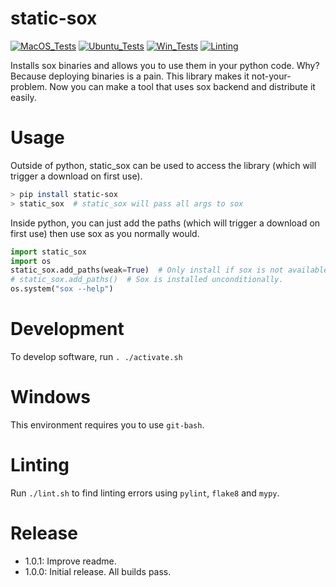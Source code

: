 # static-sox

[![MacOS_Tests](../../actions/workflows/push_macos.yml/badge.svg)](../../actions/workflows/push_macos.yml)
[![Ubuntu_Tests](../../actions/workflows/push_ubuntu.yml/badge.svg)](../../actions/workflows/push_ubuntu.yml)
[![Win_Tests](../../actions/workflows/push_win.yml/badge.svg)](../../actions/workflows/push_win.yml)
[![Linting](../../actions/workflows/lint.yml/badge.svg)](../../actions/workflows/lint.yml)

Installs sox binaries and allows you to use them in your python code. Why? Because deploying binaries is a pain.
This library makes it not-your-problem. Now you can make a tool that uses sox backend and distribute it easily.

# Usage

Outside of python, static_sox can be used to access the library (which will trigger a download on first use).

```bash
> pip install static-sox
> static_sox  # static_sox will pass all args to sox
```

Inside python, you can just add the paths (which will trigger a download on first use) then use sox as you
normally would.

```python
import static_sox
import os
static_sox.add_paths(weak=True)  # Only install if sox is not available.
# static_sox.add_paths()  # Sox is installed unconditionally.
os.system("sox --help")
```

# Development

To develop software, run `. ./activate.sh`

# Windows

This environment requires you to use `git-bash`.

# Linting

Run `./lint.sh` to find linting errors using `pylint`, `flake8` and `mypy`.

# Release

  * 1.0.1: Improve readme.
  * 1.0.0: Initial release. All builds pass.

